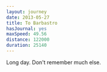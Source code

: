 ```yaml
---
layout: journey
date: 2013-05-27
title: To Barbastro
hasJournal: yes
maxSpeed: 49.56
distance: 122000
duration: 25140
---
```

Long day. Don't remember much else.